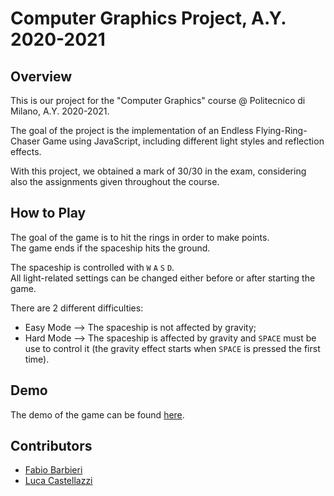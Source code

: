 # Computer Graphics Project, A.Y. 2020-2021

## Overview
This is our project for the "Computer Graphics" course @ Politecnico di Milano, A.Y. 2020-2021.

The goal of the project is the implementation of an Endless Flying-Ring-Chaser Game using JavaScript, including different light styles and reflection effects.

With this project, we obtained a mark of 30/30 in the exam, considering also the assignments given throughout the course.


## How to Play
The goal of the game is to hit the rings in order to make points.\
The game ends if the spaceship hits the ground.

The spaceship is controlled with `W` `A` `S` `D`.\
All light-related settings can be changed either before or after starting the game.

There are 2 different difficulties:
* Easy Mode --> The spaceship is not affected by gravity;
* Hard Mode --> The spaceship is affected by gravity and `SPACE` must be use to control it (the gravity effect starts when `SPACE` is pressed the first time).


## Demo
The demo of the game can be found [here](https://luca-castellazzi.github.io/computer-graphics_project_2020-2021/).


## Contributors
* [Fabio Barbieri](https://github.com/fabio-barbieri)
* [Luca Castellazzi](https://github.com/luca-castellazzi)
